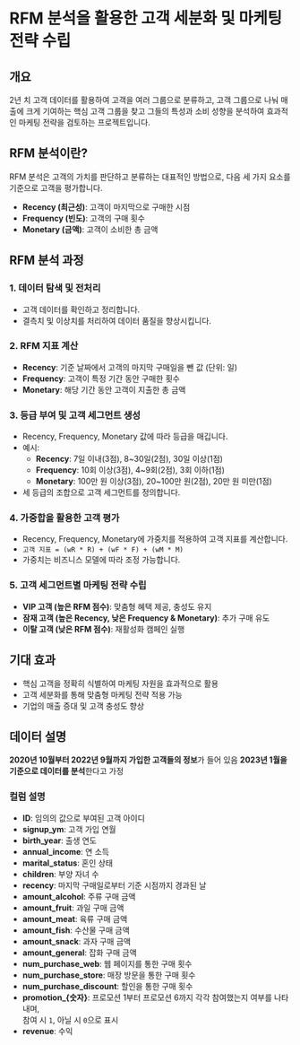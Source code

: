 # RFM 분석을 활용한 고객 세분화 및 마케팅 전략 수립

## 개요
2년 치 고객 데이터를 활용하여 고객을 여러 그룹으로 분류하고, 고객 그룹으로 나눠 매출에 크게 기여하는 핵심 고객 그룹을 찾고 그들의 특성과 소비 성향을 분석하여 효과적인 마케팅 전략을 검토하는 프로젝트입니다.


## RFM 분석이란?
RFM 분석은 고객의 가치를 판단하고 분류하는 대표적인 방법으로, 다음 세 가지 요소를 기준으로 고객을 평가합니다.

- **Recency (최근성)**: 고객이 마지막으로 구매한 시점
- **Frequency (빈도)**: 고객의 구매 횟수
- **Monetary (금액)**: 고객이 소비한 총 금액

## RFM 분석 과정

### 1. 데이터 탐색 및 전처리
- 고객 데이터를 확인하고 정리합니다.
- 결측치 및 이상치를 처리하여 데이터 품질을 향상시킵니다.

### 2. RFM 지표 계산
- **Recency**: 기준 날짜에서 고객의 마지막 구매일을 뺀 값 (단위: 일)
- **Frequency**: 고객이 특정 기간 동안 구매한 횟수
- **Monetary**: 해당 기간 동안 고객이 지출한 총 금액

### 3. 등급 부여 및 고객 세그먼트 생성
- Recency, Frequency, Monetary 값에 따라 등급을 매깁니다.
- 예시:
  - **Recency**: 7일 이내(3점), 8~30일(2점), 30일 이상(1점)
  - **Frequency**: 10회 이상(3점), 4~9회(2점), 3회 이하(1점)
  - **Monetary**: 100만 원 이상(3점), 20~100만 원(2점), 20만 원 미만(1점)
- 세 등급의 조합으로 고객 세그먼트를 정의합니다.

### 4. 가중합을 활용한 고객 평가
- Recency, Frequency, Monetary에 가중치를 적용하여 고객 지표를 계산합니다.
- `고객 지표 = (wR * R) + (wF * F) + (wM * M)`
- 가중치는 비즈니스 모델에 따라 조정 가능합니다.

### 5. 고객 세그먼트별 마케팅 전략 수립
- **VIP 고객 (높은 RFM 점수)**: 맞춤형 혜택 제공, 충성도 유지
- **잠재 고객 (높은 Recency, 낮은 Frequency & Monetary)**: 추가 구매 유도
- **이탈 고객 (낮은 RFM 점수)**: 재활성화 캠페인 실행

## 기대 효과
- 핵심 고객을 정확히 식별하여 마케팅 자원을 효과적으로 활용
- 고객 세분화를 통해 맞춤형 마케팅 전략 적용 가능
- 기업의 매출 증대 및 고객 충성도 향상

## 데이터 설명
 **2020년 10월부터 2022년 9월까지 가입한 고객들의 정보**가 들어 있음 
**2023년 1월을 기준으로 데이터를 분석**한다고 가정  

### 컬럼 설명

- **ID**: 임의의 값으로 부여된 고객 아이디  
- **signup_ym**: 고객 가입 연월  
- **birth_year**: 출생 연도  
- **annual_income**: 연 소득  
- **marital_status**: 혼인 상태  
- **children**: 부양 자녀 수  
- **recency**: 마지막 구매일로부터 기준 시점까지 경과된 날  
- **amount_alcohol**: 주류 구매 금액  
- **amount_fruit**: 과일 구매 금액  
- **amount_meat**: 육류 구매 금액  
- **amount_fish**: 수산물 구매 금액  
- **amount_snack**: 과자 구매 금액  
- **amount_general**: 잡화 구매 금액  
- **num_purchase_web**: 웹 페이지를 통한 구매 횟수  
- **num_purchase_store**: 매장 방문을 통한 구매 횟수  
- **num_purchase_discount**: 할인을 통한 구매 횟수  
- **promotion_{숫자}**: 프로모션 1부터 프로모션 6까지 각각 참여했는지 여부를 나타내며,  
  참여 시 `1`, 아닐 시 `0`으로 표시  
- **revenue**: 수익  

